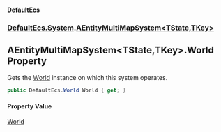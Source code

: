 #### [DefaultEcs](index.md 'index')
### [DefaultEcs.System](index.md#DefaultEcs_System 'DefaultEcs.System').[AEntityMultiMapSystem&lt;TState,TKey&gt;](AEntityMultiMapSystem_TState_TKey_.md 'DefaultEcs.System.AEntityMultiMapSystem&lt;TState,TKey&gt;')
## AEntityMultiMapSystem&lt;TState,TKey&gt;.World Property
Gets the [World](World.md 'DefaultEcs.World') instance on which this system operates.  
```csharp
public DefaultEcs.World World { get; }
```
#### Property Value
[World](World.md 'DefaultEcs.World')
